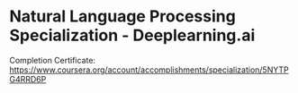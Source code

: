 # Natural Language Processing Specialization - Deeplearning.ai

Completion Certificate: https://www.coursera.org/account/accomplishments/specialization/5NYTPG4RRD6P
